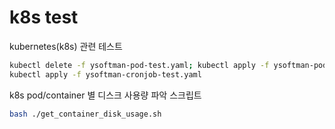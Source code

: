 # k8s test

kubernetes(k8s) 관련 테스트

```bash
kubectl delete -f ysoftman-pod-test.yaml; kubectl apply -f ysoftman-pod-test.yaml
kubectl apply -f ysoftman-cronjob-test.yaml
```

k8s pod/container 별 디스크 사용량 파악 스크립트

```bash
bash ./get_container_disk_usage.sh
```
